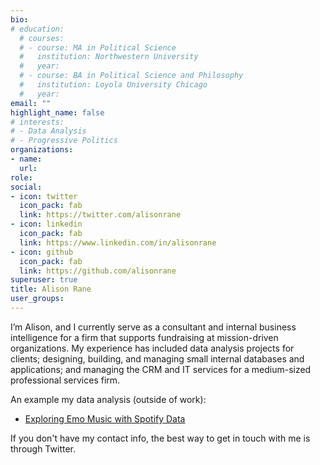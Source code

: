 ```yaml
---
bio: 
# education:
  # courses:
  # - course: MA in Political Science
  #   institution: Northwestern University
  #   year: 
  # - course: BA in Political Science and Philosophy
  #   institution: Loyola University Chicago
  #   year: 
email: ""
highlight_name: false
# interests:
# - Data Analysis
# - Progressive Politics
organizations:
- name: 
  url: 
role: 
social:
- icon: twitter
  icon_pack: fab
  link: https://twitter.com/alisonrane
- icon: linkedin
  icon_pack: fab
  link: https://www.linkedin.com/in/alisonrane
- icon: github
  icon_pack: fab
  link: https://github.com/alisonrane
superuser: true
title: Alison Rane
user_groups:
---
```


I’m Alison, and I currently serve as a consultant and internal business intelligence for a firm that supports fundraising at mission-driven organizations. My experience has included data analysis projects for clients; designing, building, and managing small internal databases and applications; and managing the CRM and IT services for a medium-sized professional services firm. 

An example my data analysis (outside of work): 
  * [Exploring Emo Music with Spotify Data](https://alisonrane.github.io/emo_exploration)

If you don't have my contact info, the best way to get in touch with me is through Twitter.
